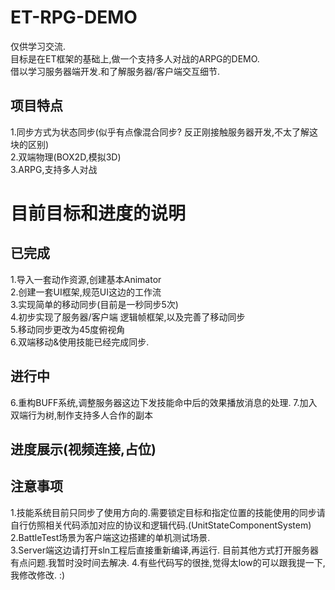 # ET-RPG-DEMO
仅供学习交流.  
目标是在ET框架的基础上,做一个支持多人对战的ARPG的DEMO.   
借以学习服务器端开发.和了解服务器/客户端交互细节.  

## 项目特点   
1.同步方式为状态同步(似乎有点像混合同步? 反正刚接触服务器开发,不太了解这块的区别)   
2.双端物理(BOX2D,模拟3D)  
3.ARPG,支持多人对战

# 目前目标和进度的说明   
## 已完成
1.导入一套动作资源,创建基本Animator     
2.创建一套UI框架,规范UI这边的工作流    
3.实现简单的移动同步(目前是一秒同步5次)    
4.初步实现了服务器/客户端 逻辑帧框架,以及完善了移动同步    
5.移动同步更改为45度俯视角   
6.双端移动&使用技能已经完成同步.

## 进行中   
6.重构BUFF系统,调整服务器这边下发技能命中后的效果播放消息的处理.
7.加入双端行为树,制作支持多人合作的副本

## 进度展示(视频连接,占位)


## 注意事项
1.技能系统目前只同步了使用方向的.需要锁定目标和指定位置的技能使用的同步请自行仿照相关代码添加对应的协议和逻辑代码.(UnitStateComponentSystem)   
2.BattleTest场景为客户端这边搭建的单机测试场景.    
3.Server端这边请打开sln工程后直接重新编译,再运行. 目前其他方式打开服务器有点问题.我暂时没时间去解决.
4.有些代码写的很挫,觉得太low的可以跟我提一下,我修改修改. :)




